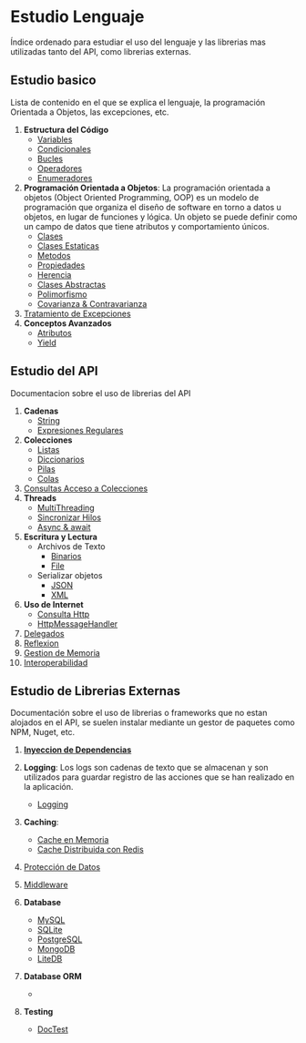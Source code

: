 # Estudio Lenguaje
Índice ordenado para estudiar el uso del lenguaje y las librerias mas utilizadas tanto del API, como librerias externas.


## Estudio basico
Lista de contenido en el que se explica el lenguaje, la programación Orientada a Objetos, las excepciones, etc.

1. **Estructura del Código**
    - [Variables](./docs/Lenguaje/EstructuraCodigo/Variables.md)
    - [Condicionales](./docs/Lenguaje/EstructuraCodigo/InstruccionSeleccion.md)
    - [Bucles](./docs/Lenguaje/EstructuraCodigo/InstruccionIteracion.md)
    - [Operadores](./docs/Lenguaje/EstructuraCodigo/Operadores.md)
    - [Enumeradores](./docs/Lenguaje/EstructuraCodigo/Enums.md)
1. **Programación Orientada a Objetos**: La programación orientada a objetos (Object Oriented Programming, OOP) es un modelo de programación que organiza el diseño de software en torno a datos u objetos, en lugar de funciones y lógica. Un objeto se puede definir como un campo de datos que tiene atributos y comportamiento únicos.
    - [Clases](./docs/Lenguaje/POO/Clases.md)
    - [Clases Estaticas](./docs/Lenguaje/POO/StaticClass.md)
    - [Metodos](./docs/Lenguaje/POO/Method.md)
    - [Propiedades](./docs/Lenguaje/POO/Properties.md)
    - [Herencia](./docs/Lenguaje/POO/Herencia.md)
    - [Clases Abstractas](./docs/Lenguaje/POO/ClasesAbstractas.md)
    - [Polimorfismo](./docs/Lenguaje/POO/Polimorfismo.md)
    - [Covarianza & Contravarianza](./docs/Lenguaje/POO/CovarianzaContravarianza.md)
1. [Tratamiento de Excepciones](./docs/Lenguaje/Excepciones/TratamientoExcepciones.md)
1. **Conceptos Avanzados**
    - [Atributos](./docs/Lenguaje/ConceptosAvanzados/Atributos.md)
    - [Yield](./docs/Lenguaje/ConceptosAvanzados/Yield.md)

## Estudio del API
Documentacion sobre el uso de librerias del API

1. **Cadenas**
    - [String](./docs/ApiLenguaje/Cadenas/String.md)
    - [Expresiones Regulares](./docs/ApiLenguaje/Cadenas/ExpresionesRegulares.md)
1. **Colecciones**
    - [Listas](./docs/ApiLenguaje/Enumerables/Colecciones/List.md)
    - [Diccionarios](./docs/ApiLenguaje/Enumerables/Colecciones/Dictionary.md)
    - [Pilas](./docs/ApiLenguaje/Enumerables/Colecciones/Stack.md)
    - [Colas](./docs/ApiLenguaje/Enumerables/Colecciones/Queue.md)
1. [Consultas Acceso a Colecciones](./docs/ApiLenguaje/Enumerables/ConsultaDatos.md)
1. **Threads**
    - [MultiThreading](./docs/ApiLenguaje/Threading/MultiThreading.md)
    - [Sincronizar Hilos](./docs/ApiLenguaje/Threading/SyncThreads.md)
    - [Async & await](./docs/ApiLenguaje/Threading/Async.md)
1. **Escritura y Lectura**
    - Archivos de Texto
        - [Binarios](./docs/ApiLenguaje/InputOutput/TextFiles/Binary.md)
        - [File](./docs/ApiLenguaje/InputOutput/TextFiles/File.md)
    - Serializar objetos
        - [JSON](./docs/ApiLenguaje/InputOutput/Serialization/JSON.md)
        - [XML](./docs/ApiLenguaje/InputOutput/Serialization/XML.md)
1. **Uso de Internet**
    - [Consulta Http](./docs/ApiLenguaje/Network/HttpClient.md)
    - [HttpMessageHandler](./docs/ApiLenguaje/Network/HttpMessageHandler.md)
1. [Delegados](./docs/ApiLenguaje/Delegados.md)
1. [Reflexion](./docs/ApiLenguaje/Reflexion.md)
1. [Gestion de Memoria](./docs/ApiLenguaje/GestionMemoria.md)
1. [Interoperabilidad](./docs/ApiLenguaje/Interoperabilidad.md)

## Estudio de Librerias Externas
Documentación sobre el uso de librerias o frameworks que no estan alojados en el API, se suelen instalar mediante un gestor de paquetes como NPM, Nuget, etc.

1. [**Inyeccion de Dependencias**](./docs/Librerias/DependencyInjection/DependencyInjection.md)
1. **Logging**: Los logs son cadenas de texto que se almacenan y son utilizados para guardar registro de las acciones que se han realizado en la aplicación.
    - [Logging](./docs/Librerias/Logging/Logging.md)
1. **Caching**:
    - [Cache en Memoria](./docs/Librerias/Caching/CacheMemoriaMemory.md)
    - [Cache Distribuida con Redis](./docs/Librerias/Caching/CacheServerRedis.md)
1. [Protección de Datos](./docs/Librerias/ProteccionDatos.md)
1. [Middleware](./docs/Librerias/Middleware.md)
1. **Database**
    - [MySQL](./docs/Librerias/Database/.md)
    - [SQLite](./docs/Librerias/Database/.md)
    - [PostgreSQL](./docs/Librerias/Database/.md)
    - [MongoDB](./docs/Librerias/Database/.md)
    - [LiteDB](./docs/Librerias/Database/.md)

1. **Database ORM**
    - [](./docs/Librerias/DatabaseORM/.md)

1. **Testing**
    - [DocTest](./docs/Librerias/Testing/Test.md)
